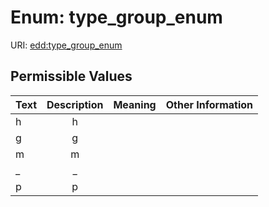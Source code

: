
# Enum: type_group_enum



URI: [edd:type_group_enum](https://w3id.org/eddtype_group_enum)


## Permissible Values

| Text | Description | Meaning | Other Information |
| :--- | :---: | :---: | ---: |
| h | h |  |  |
| g | g |  |  |
| m | m |  |  |
| _ | _ |  |  |
| p | p |  |  |

